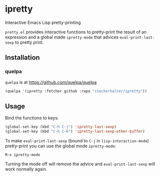 # ipretty

Interactive Emacs Lisp pretty-printing

`pretty.el` provides interactive functions to pretty-print the result of an expression and a global made `ipretty-mode` that advices `eval-print-last-sexp` to pretty print.

## Installation

### quelpa

`quelpa` is at https://github.com/quelpa/quelpa

```lisp
(quelpa '(ipretty :fetcher github :repo "steckerhalter/ipretty"))
```

## Usage

Bind the functions to keys:

```lisp
(global-set-key (kbd "C-h C-j") 'ipretty-last-sexp)
(global-set-key (kbd "C-h C-k") 'ipretty-last-sexp-other-buffer)
```

To make `eval-print-last-sexp` (bound to `C-j` in `lisp-interaction-mode`) pretty-print you can use the global mode `ipretty-mode`:

    M-x ipretty-mode

Turning the mode off will remove the advice and `eval-print-last-sexp` will work normally again.
